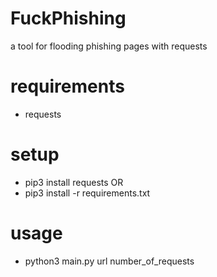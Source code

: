 # FuckPhishing
a tool for flooding phishing pages with requests

# requirements
 - requests

# setup
 - pip3 install requests
OR
 - pip3 install -r requirements.txt

# usage
 - python3 main.py url number_of_requests

